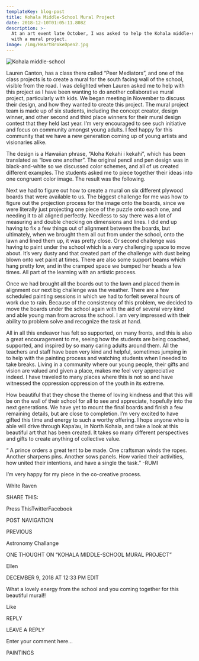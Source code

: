 ```yaml
---
templateKey: blog-post
title: Kohala Middle-School Mural Project
date: 2018-12-10T01:05:11.808Z
description: >-
  At an art event late October, I was asked to help the Kohala middle-school
  with a mural project. 
image: /img/HeartBrokeOpen2.jpg
---
```

![Kohala middle-school](/img/img_2950.jpg)

Lauren Canton, has a class there called “Peer Mediators”, and one of the class projects is to create a mural for the south facing wall of the school, visible from the road. I was delighted when Lauren asked me to help with this project as I have been wanting to do another collaborative mural project, particularly with kids. We began meeting in November to discuss their design, and how they wanted to create this project. The mural project team is made up of six students, including the concept creator, design winner, and other second and third place winners for their mural design contest that they held last year. I’m very encouraged to see such initiative and focus on community amongst young adults. I feel happy for this community that we have a new generation coming up of young artists and visionaries alike. 

The design is a Hawaiian phrase, “Aloha Kekahi i kekahi”, which has been translated as “love one another”. The original pencil and pen design was in black-and-white so we discussed color schemes, and all of us created different examples. The students asked me to piece together their ideas into one congruent color image. The result was the following. 

Next we had to figure out how to create a mural on six different plywood boards that were available to us. The biggest challenge for me was how to figure out the projection process for the image onto the boards, since we were literally just projecting one piece of the puzzle onto each one, and needing it to all aligned perfectly. Needless to say there was a lot of measuring and double checking on dimensions and lines. I did end up having to fix a few things out of alignment between the boards, but ultimately, when we brought them all out from under the school, onto the lawn and lined them up, it was pretty close. Or second challenge was having to paint under the school which is a very challenging space to move about. It’s very dusty and that created part of the challenge with dust being blown onto wet paint at times. There are also some support beams which hang pretty low, and in the cramped space we bumped her heads a few times. All part of the learning with an artistic process. 

Once we had brought all the boards out to the lawn and placed them in alignment our next big challenge was the weather. There are a few scheduled painting sessions in which we had to forfeit several hours of work due to rain. Because of the consistency of this problem, we decided to move the boards under the school again with the aid of several very kind and able young man from across the school. I am very impressed with their ability to problem solve and recognize the task at hand. 

All in all this endeavor has felt so supported, on many fronts, and this is also a great encouragement to me, seeing how the students are being coached, supported, and inspired by so many caring adults around them. All the teachers and staff have been very kind and helpful, sometimes jumping in to help with the painting process and watching students when I needed to take breaks. Living in a community where our young people, their gifts and vision are valued and given a place, makes me feel very appreciative indeed. I have traveled to many places where this is not so and have witnessed the oppression oppression of the youth in its extreme.

How beautiful that they chose the theme of loving kindness and that this will be on the wall of their school for all to see and appreciate, hopefully into the next generations. We have yet to mount the final boards and finish a few remaining details, but are close to completion. I’m very excited to have gifted this time and energy to such a worthy offering. I hope anyone who is able will drive through Kapa’au, in North Kohala, and take a look at this beautiful art that has been created. It takes so many different perspectives and gifts to create anything of collective value.

“ A prince orders a great tent to be made. One craftsman winds the ropes. Another sharpens pins. Another sows panels. How varied their activities, how united their intentions, and have a single the task.” -RUMI

I’m very happy for my piece in the co-creative process.

White Raven

SHARE THIS:

Press ThisTwitterFacebook

POST NAVIGATION

PREVIOUS

Astronomy Challange

ONE THOUGHT ON “KOHALA MIDDLE-SCHOOL MURAL PROJECT”

Ellen

DECEMBER 9, 2018 AT 12:33 PM	EDIT

What a lovely energy from the school and you coming together for this beautiful mural!!

Like

REPLY

LEAVE A REPLY

Enter your comment here...

PAINTINGS

